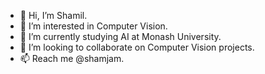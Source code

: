 - 👋 Hi, I’m Shamil.
- 👀 I’m interested in Computer Vision.
- 🌱 I’m currently studying AI at Monash University.
- 💞️ I’m looking to collaborate on Computer Vision projects.
- 📫 Reach me @shamjam.

<!---
shamjam/shamjam is a ✨ special ✨ repository because its `README.md` (this file) appears on your GitHub profile.
You can click the Preview link to take a look at your changes.
--->
